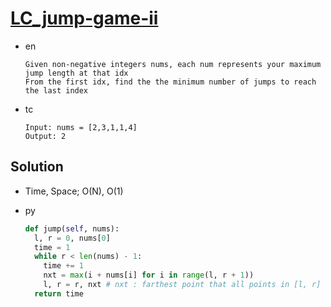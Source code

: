 # [LC_jump-game-ii](https://leetcode.com/problems/jump-game-ii)

* en

  ```en
  Given non-negative integers nums, each num represents your maximum jump length at that idx
  From the first idx, find the the minimum number of jumps to reach the last index
  ```

* tc

  ```tc
  Input: nums = [2,3,1,1,4]
  Output: 2
  ```

## Solution

* Time, Space; O(N), O(1)

* py

  ```py
  def jump(self, nums):
    l, r = 0, nums[0]
    time = 1
    while r < len(nums) - 1:
      time += 1
      nxt = max(i + nums[i] for i in range(l, r + 1))
      l, r = r, nxt # nxt : farthest point that all points in [l, r] can reach
    return time
  ```

